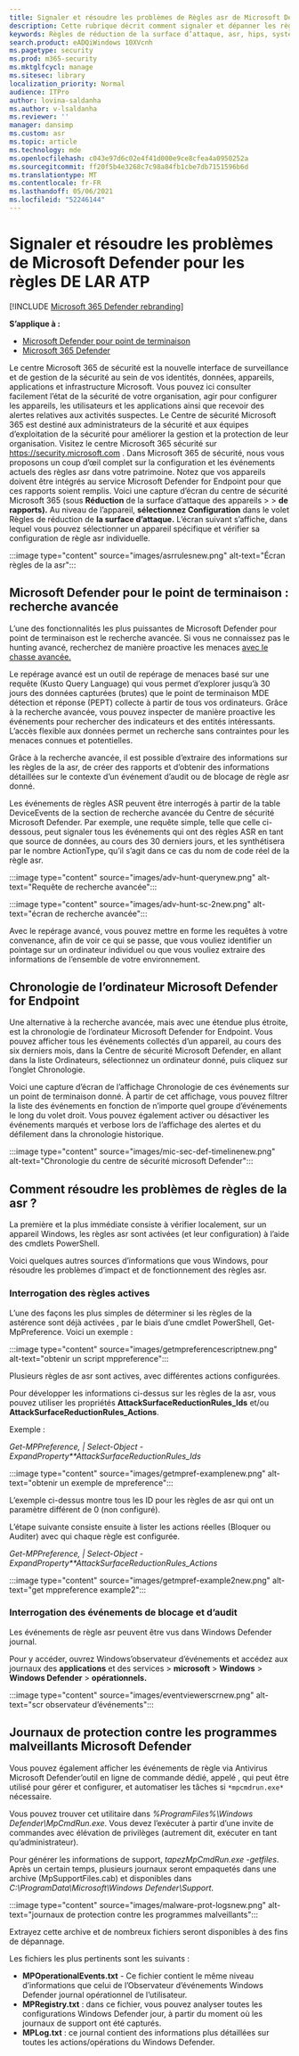 ```yaml
---
title: Signaler et résoudre les problèmes de Règles asr de Microsoft Defender pour les points de terminaison
description: Cette rubrique décrit comment signaler et dépanner les règles de résolution des problèmes de Microsoft Defender pour endpoint ASR
keywords: Règles de réduction de la surface d’attaque, asr, hips, système de prévention des intrusions hôtes, règles de protection, anti-attaque, attaque, prévention des infections, microsoft defender pour le point de terminaison
search.product: eADQiWindows 10XVcnh
ms.pagetype: security
ms.prod: m365-security
ms.mktglfcycl: manage
ms.sitesec: library
localization_priority: Normal
audience: ITPro
author: lovina-saldanha
ms.author: v-lsaldanha
ms.reviewer: ''
manager: dansimp
ms.custom: asr
ms.topic: article
ms.technology: mde
ms.openlocfilehash: c043e97d6c02e4f41d000e9ce8cfea4a0950252a
ms.sourcegitcommit: ff20f5b4e3268c7c98a84fb1cbe7db7151596b6d
ms.translationtype: MT
ms.contentlocale: fr-FR
ms.lasthandoff: 05/06/2021
ms.locfileid: "52246144"
---
```

# <a name="report-and-troubleshoot-microsoft-defender-for-atp-asr-rules"></a>Signaler et résoudre les problèmes de Microsoft Defender pour les règles DE LAR ATP

[!INCLUDE [Microsoft 365 Defender rebranding](../../includes/microsoft-defender.md)]

**S’applique à :**

- [Microsoft Defender pour point de terminaison](https://go.microsoft.com/fwlink/?linkid=2154037)
- [Microsoft 365 Defender](https://go.microsoft.com/fwlink/?linkid=2118804)

Le centre Microsoft 365 de sécurité est la nouvelle interface de surveillance et de gestion de la sécurité au sein de vos identités, données, appareils, applications et infrastructure Microsoft. Vous pouvez ici consulter facilement l’état de la sécurité de votre organisation, agir pour configurer les appareils, les utilisateurs et les applications ainsi que recevoir des alertes relatives aux activités suspectes. Le Centre de sécurité Microsoft 365 est destiné aux administrateurs de la sécurité et aux équipes d’exploitation de la sécurité pour améliorer la gestion et la protection de leur organisation. Visitez le centre Microsoft 365 sécurité sur https://security.microsoft.com .
Dans Microsoft 365 de sécurité, nous vous proposons un coup d’œil complet sur la configuration et les événements actuels des règles asr dans votre patrimoine. Notez que vos appareils doivent être intégrés au service Microsoft Defender for Endpoint pour que ces rapports soient remplis.
Voici une capture d’écran du centre de sécurité Microsoft 365 (sous **Réduction** de la surface d’attaque des appareils  >    >  **de rapports).** Au niveau de l’appareil, **sélectionnez Configuration** dans le volet Règles de réduction de **la surface d’attaque.** L’écran suivant s’affiche, dans lequel vous pouvez sélectionner un appareil spécifique et vérifier sa configuration de règle asr individuelle.

:::image type="content" source="images/asrrulesnew.png" alt-text="Écran règles de la asr":::

## <a name="microsoft-defender-for-endpoint--advanced-hunting"></a>Microsoft Defender pour le point de terminaison : recherche avancée

L’une des fonctionnalités les plus puissantes de Microsoft Defender pour point de terminaison est le recherche avancée. Si vous ne connaissez pas le hunting avancé, recherchez de manière proactive les menaces [avec le chasse avancée.](advanced-hunting-overview.md)

Le repérage avancé est un outil de repérage de menaces basé sur une requête (Kusto Query Language) qui vous permet d’explorer jusqu’à 30 jours des données capturées (brutes) que le point de terminaison MDE détection et réponse (PEPT) collecte à partir de tous vos ordinateurs. Grâce à la recherche avancée, vous pouvez inspecter de manière proactive les événements pour rechercher des indicateurs et des entités intéressants. L’accès flexible aux données permet un recherche sans contraintes pour les menaces connues et potentielles.

Grâce à la recherche avancée, il est possible d’extraire des informations sur les règles de la asr, de créer des rapports et d’obtenir des informations détaillées sur le contexte d’un événement d’audit ou de blocage de règle asr donné.

Les événements de règles ASR peuvent être interrogés à partir de la table DeviceEvents de la section de recherche avancée du Centre de sécurité Microsoft Defender. Par exemple, une requête simple, telle que celle ci-dessous, peut signaler tous les événements qui ont des règles ASR en tant que source de données, au cours des 30 derniers jours, et les synthétisera par le nombre ActionType, qu’il s’agit dans ce cas du nom de code réel de la règle asr.

:::image type="content" source="images/adv-hunt-querynew.png" alt-text="Requête de recherche avancée":::

:::image type="content" source="images/adv-hunt-sc-2new.png" alt-text="écran de recherche avancée":::

Avec le repérage avancé, vous pouvez mettre en forme les requêtes à votre convenance, afin de voir ce qui se passe, que vous vouliez identifier un pointage sur un ordinateur individuel ou que vous vouliez extraire des informations de l’ensemble de votre environnement.

## <a name="microsoft-defender-for-endpoint-machine-timeline"></a>Chronologie de l’ordinateur Microsoft Defender for Endpoint

Une alternative à la recherche avancée, mais avec une étendue plus étroite, est la chronologie de l’ordinateur Microsoft Defender for Endpoint. Vous pouvez afficher tous les événements collectés d’un appareil, au cours des six derniers mois, dans la Centre de sécurité Microsoft Defender, en allant dans la liste Ordinateurs, sélectionnez un ordinateur donné, puis cliquez sur l’onglet Chronologie.

Voici une capture d’écran de l’affichage Chronologie de ces événements sur un point de terminaison donné.  À partir de cet affichage, vous pouvez filtrer la liste des événements en fonction de n’importe quel groupe d’événements le long du volet droit. Vous pouvez également activer ou désactiver les événements marqués et verbose lors de l’affichage des alertes et du défilement dans la chronologie historique.

:::image type="content" source="images/mic-sec-def-timelinenew.png" alt-text="Chronologie du centre de sécurité microsoft Defender":::

## <a name="how-to-troubleshoot-asr-rules"></a>Comment résoudre les problèmes de règles de la asr ?

La première et la plus immédiate consiste à vérifier localement, sur un appareil Windows, les règles asr sont activées (et leur configuration) à l’aide des cmdlets PowerShell.

Voici quelques autres sources d’informations que vous Windows, pour résoudre les problèmes d’impact et de fonctionnement des règles asr.

### <a name="querying-which-rules-are-active"></a>Interrogation des règles actives
L’une des façons les plus simples de déterminer si les règles de la astérence sont déjà activées , par le biais d’une cmdlet PowerShell, Get-MpPreference.
Voici un exemple :

:::image type="content" source="images/getmpreferencescriptnew.png" alt-text="obtenir un script mppreference":::

Plusieurs règles de asr sont actives, avec différentes actions configurées.

Pour développer les informations ci-dessus sur les règles de la asr, vous pouvez utiliser les propriétés **AttackSurfaceReductionRules_Ids** et/ou **AttackSurfaceReductionRules_Actions**.

Exemple :

*Get-MPPreference, | Select-Object -ExpandProperty**AttackSurfaceReductionRules_Ids*

:::image type="content" source="images/getmpref-examplenew.png" alt-text="obtenir un exemple de mpreference":::

L’exemple ci-dessus montre tous les ID pour les règles de asr qui ont un paramètre différent de 0 (non configuré).

L’étape suivante consiste ensuite à lister les actions réelles (Bloquer ou Auditer) avec qui chaque règle est configurée. 

*Get-MPPreference, | Select-Object -ExpandProperty**AttackSurfaceReductionRules_Actions*

:::image type="content" source="images/getmpref-example2new.png" alt-text="get mppreference example2":::

### <a name="querying-blocking-and-auditing-events"></a>Interrogation des événements de blocage et d’audit
Les événements de règle asr peuvent être vus dans Windows Defender journal.

Pour y accéder, ouvrez Windows’observateur d’événements et accédez aux journaux des **applications** et des services  >  **microsoft**  >  **Windows**  >  **Windows Defender**  >  **opérationnels.**

:::image type="content" source="images/eventviewerscrnew.png" alt-text="scr observateur d’événements":::

## <a name="microsoft-defender-malware-protection-logs"></a>Journaux de protection contre les programmes malveillants Microsoft Defender
Vous pouvez également afficher les événements de règle via Antivirus Microsoft Defender’outil en ligne de commande dédié, appelé , qui peut être utilisé pour gérer et configurer, et automatiser les tâches si `*mpcmdrun.exe*` nécessaire.

Vous pouvez trouver cet utilitaire dans *%ProgramFiles%\Windows Defender\MpCmdRun.exe*. Vous devez l’exécuter à partir d’une invite de commandes avec élévation de privilèges (autrement dit, exécuter en tant qu’administrateur).

Pour générer les informations de support, *tapezMpCmdRun.exe -getfiles*. Après un certain temps, plusieurs journaux seront empaquetés dans une archive (MpSupportFiles.cab) et disponibles dans *C:\ProgramData\Microsoft\Windows Defender\Support*.

:::image type="content" source="images/malware-prot-logsnew.png" alt-text="journaux de protection contre les programmes malveillants":::

Extrayez cette archive et de nombreux fichiers seront disponibles à des fins de dépannage.

Les fichiers les plus pertinents sont les suivants :

- **MPOperationalEvents.txt** - Ce fichier contient le même niveau d’informations que celui de l’Observateur d’événements Windows Defender journal opérationnel de l’utilisateur.
- **MPRegistry.txt** : dans ce fichier, vous pouvez analyser toutes les configurations Windows Defender jour, à partir du moment où les journaux de support ont été capturés.
- **MPLog.txt** : ce journal contient des informations plus détaillées sur toutes les actions/opérations du Windows Defender.
